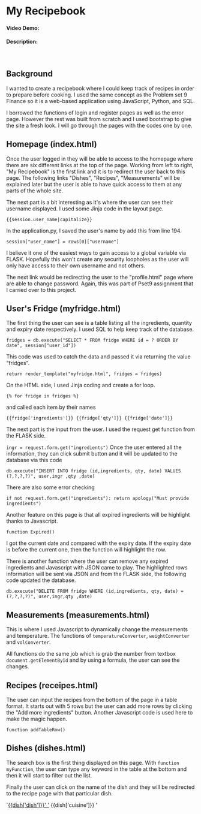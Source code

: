 # My Recipebook
#### Video Demo:  <URL HERE>
#### Description:

<br>

## Background

I wanted to create a recipebook where I could keep track of recipes in order to prepare before cooking. I used the same concept as the Problem set 9 Finance so it is a web-based application using JavaScript, Python, and SQL.
<P> I borrowed the functions of login and register pages as well as the error page. However the rest was built from scratch and I used bootstrap to give the site a fresh look.
I will go through the pages with the codes one by one.

<br>

## Homepage (index.html)

Once the user logged in they will be able to access to the homepage where there are six different links at the top of the page. Working from left to right, "My Recipebook" is the first link and it is to redirect the user back to this page. The following links "Dishes", "Recipes", "Measurements" will be explained later but the user is able to have quick access to them at any parts of the whole site.
<P>
The next part is a bit interesting as it's where the user can see their username displayed. I used some Jinja code in the layout page.

`{{session.user_name|capitalize}}`

In the application.py, I saved the user's name by add this from line 194.

`session["user_name"] = rows[0]["username"]` 

I believe it one of the easiest ways to gain access to a global variable via FLASK. Hopefully this won't create any security loopholes as the user will only have access to their own username and not others.

The next link would be redirecting the user to the "profile.html" page where are able to change password. Again, this was part of Pset9 assignment that I carried over to this project. 

## User's Fridge (myfridge.html)

The first thing the user can see is a table listing all the ingredients, quantity and expiry date respectively. I used SQL to help keep track of the database. 

`fridges = db.execute("SELECT * FROM fridge WHERE id = ? ORDER BY date", session["user_id"])` 

This code was used to catch the data and passed it via returning the value “fridges”.

`return render_template("myfridge.html", fridges = fridges)`

On the HTML side, I used Jinja coding and create a for loop.

`{% for fridge in fridges %}`

and called each item by their names

`{{fridge['ingredients']}}
{{fridge['qty']}}
{{fridge['date']}}`

The next part is the input from the
 user. I used the request get function from the FLASK side.

 `ingr = request.form.get("ingredients")`
Once the user entered all the information, they can click submit button and it will be updated to the database via this code

`db.execute("INSERT INTO fridge (id,ingredients, qty, date) VALUES (?,?,?,?)", user,ingr ,qty ,date)`

There are also some error checking

`if not request.form.get("ingredients"):
                return apology("Must provide ingredients")`

Another feature on this page is that all expired ingredients will be highlight thanks to Javascript.

`function Expired()`

I got the current date and compared with the expiry date. If the expiry date is before the current one, then the function will highlight the row.

There is another function where the user can remove any expired ingredients and Javascript with JSON came to play. The highlighted rows information will be sent via JSON and from the FLASK side, the following code updated the database.

`db.execute("DELETE FROM fridge WHERE (id,ingredients, qty, date) = (?,?,?,?)", user,ingr,qty ,date)`

## Measurements (measurements.html)

This is where I used Javascript to dynamically change the measurements and temperature. The functions of `temperatureConverter`, `weightConverter` and `volConverter`. 

All functions do the same job which is grab the number from textbox `document.getElementById` and by using a formula, the user can see the changes.

## Recipes (receipes.html)


The user can input the recipes from the bottom of the page in a table format. It starts out with 5 rows but the user can add more rows by clicking the "Add more ingredients" button. Another Javascript code is used here to make the magic happen.

`function addTableRow()`

## Dishes (dishes.html)

The search box is the first thing displayed on this page. 
With `function myFunction`, the user can type any keyword in the table at the bottom and then it will start to filter out the list.

Finally the user can click on the name of the dish and they will be redirected to the recipe page with that particular dish.

`<td><a id="link" href="/receipes#{{dish['id']}}">{{dish['dish']}}'  '</a></td> <td>{{dish['cuisine']}} </td>'
